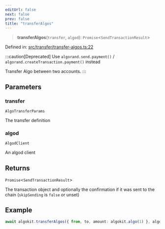 ```yaml
---
editUrl: false
next: false
prev: false
title: "transferAlgos"
---
```


> **transferAlgos**(`transfer`, `algod`): `Promise`\<`SendTransactionResult`\>

Defined in: [src/transfer/transfer-algos.ts:22](https://github.com/algorandfoundation/algokit-utils-ts/blob/45957336d0cbf88c980c0a3343335a5e5e142c93/src/transfer/transfer-algos.ts#L22)

:::caution[Deprecated]
Use `algorand.send.payment()` / `algorand.createTransaction.payment()` instead

Transfer Algo between two accounts.
:::

## Parameters

### transfer

`AlgoTransferParams`

The transfer definition

### algod

`AlgodClient`

An algod client

## Returns

`Promise`\<`SendTransactionResult`\>

The transaction object and optionally the confirmation if it was sent to the chain (`skipSending` is `false` or unset)

## Example

```typescript
await algokit.transferAlgos({ from, to, amount: algokit.algo(1) }, algod)
```
